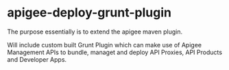 apigee-deploy-grunt-plugin
==========================

The purpose essentially is to extend the apigee maven plugin.

Will include custom built Grunt Plugin which can make use of Apigee Management APIs to bundle, managet and deploy API Proxies, API Products and Developer Apps.




